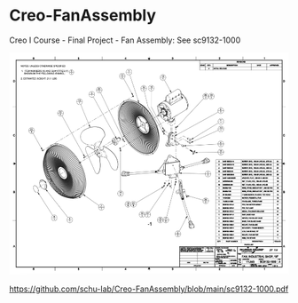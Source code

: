 # Creo-FanAssembly
Creo I Course - Final Project - Fan Assembly:
See sc9132-1000

<p align="center">
  <img src=https://github.com/schu-lab/Creo-FanAssembly/blob/main/Preview-Fan-Assembly-Creo.png?raw=true alt="animated" height="400" /></br>
</p>

https://github.com/schu-lab/Creo-FanAssembly/blob/main/sc9132-1000.pdf
